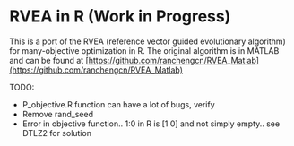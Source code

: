 # RVEA in R (Work in Progress)

This is a port of the RVEA (reference vector guided evolutionary algorithm) for many-objective optimization in R. The original algorithm is in MATLAB and can be found at [https://github.com/ranchengcn/RVEA_Matlab](https://github.com/ranchengcn/RVEA_Matlab)

TODO:
  - P_objective.R function can have a lot of bugs, verify
  - Remove rand_seed
  - Error in objective function.. 1:0 in R is [1 0] and not simply empty.. see DTLZ2 for solution